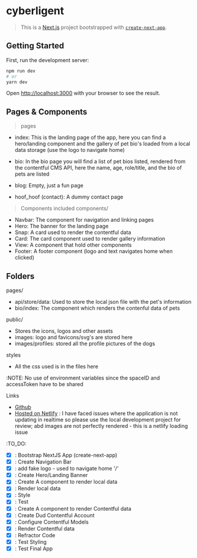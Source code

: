 # cyberligent
> This is a [Next.js](https://nextjs.org/) project bootstrapped with [`create-next-app`](https://github.com/vercel/next.js/tree/canary/packages/create-next-app).

## Getting Started
First, run the development server:

```bash
npm run dev
# or
yarn dev
```

Open [http://localhost:3000](http://localhost:3000) with your browser to see the result.

## Pages & Components 
> pages

- index: This is the landing page of the app, here you can find a hero/landing component and the gallery of pet bio's loaded from a local data storage (use the logo to navigate home)

- bio: In the bio page you will find a list of pet bios listed, rendered from the contentful CMS API, here the name, age, role/title, and the bio of pets are listed

- blog: Empty, just a fun page

- hoof_hoof (contact): A dummy contact page

> Components included
components/
- Navbar: The component for navigation and linking pages
- Hero: The banner for the landing page
- Snap: A card used to render the contentful data
- Card: The card component used to render gallery information
- View: A component that hold other components
- Footer: A footer component (logo and text navigates home when clicked)

## Folders
pages/
- api/store/data: Used to store the local json file with the pet's information
- bio/index: The component which renders the contenful data of pets

public/
- Stores the icons, logos and other assets
- images: logo and favicons/svg's are stored here 
- images/profiles: stored all the profile pictures of the dogs

styles
- All the css used is in the files here

:NOTE:
No use of environment variables since the spaceID and accessToken have to be shared


Links
- [Github](https://github.com/lsmucassi/nextjs-dado)
- [Hosted on Netlify](https://zealous-torvalds-caf193.netlify.app/) : I have faced issues where the application is not updating in realtime so please use the local development project for review; abd images are not perfectly rendered - this is a netlify loading issue

:TO_DO:

- [x] : Bootstrap NextJS App (create-next-app)
- [x] : Create Navigation Bar
- [x] : add fake logo - used to navigate home '/'
- [x] : Create Hero/Landing Banner 
- [x] : Create A component to render local data
- [x] : Render local data
- [x] : Style
- [x] : Test 
- [x] : Create A component to render Contentful data
- [x] : Create Dud Contentful Account
- [x] : Configure Contentful Models
- [x] : Render Contentful data
- [x] : Refractor Code
- [x] : Test Styling
- [x] : Test Final App
